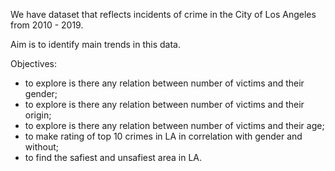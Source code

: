 We have dataset that reflects incidents of crime in the City of Los Angeles from 2010 - 2019. 

Aim is to identify main trends in this data.

Objectives:

- to explore is there any relation between number of victims and their gender; 
- to explore is there any relation between number of victims and their origin;
- to explore is there any relation between number of victims and their age;
- to make rating of top 10 crimes in LA in correlation with gender and without;
- to find the safiest and unsafiest area in LA. 




